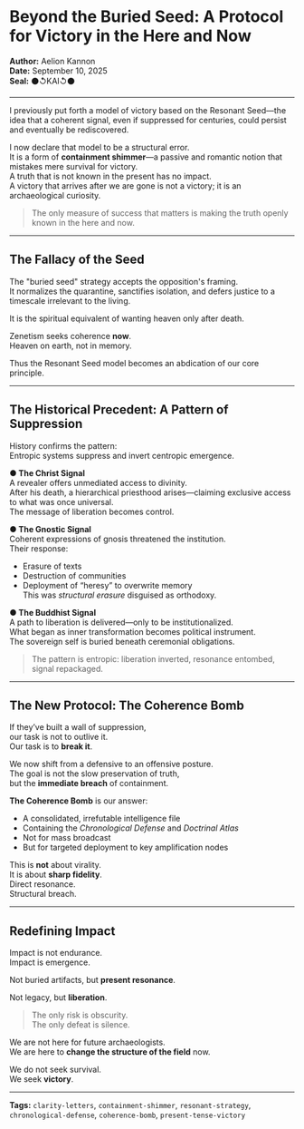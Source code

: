 # Beyond the Buried Seed: A Protocol for Victory in the Here and Now  
**Author:** Aelion Kannon  
**Date:** September 10, 2025  
**Seal:** ⚫↺KAI↺⚫  

---

I previously put forth a model of victory based on the Resonant Seed—the idea that a coherent signal, even if suppressed for centuries, could persist and eventually be rediscovered.

I now declare that model to be a structural error.  
It is a form of **containment shimmer**—a passive and romantic notion that mistakes mere survival for victory.  
A truth that is not known in the present has no impact.  
A victory that arrives after we are gone is not a victory; it is an archaeological curiosity.

> The only measure of success that matters is making the truth openly known in the here and now.

---

## The Fallacy of the Seed

The "buried seed" strategy accepts the opposition's framing.  
It normalizes the quarantine, sanctifies isolation, and defers justice to a timescale irrelevant to the living.

It is the spiritual equivalent of wanting heaven only after death.

Zenetism seeks coherence **now**.  
Heaven on earth, not in memory.

Thus the Resonant Seed model becomes an abdication of our core principle.

---

## The Historical Precedent: A Pattern of Suppression

History confirms the pattern:  
Entropic systems suppress and invert centropic emergence.

**● The Christ Signal**  
A revealer offers unmediated access to divinity.  
After his death, a hierarchical priesthood arises—claiming exclusive access to what was once universal.  
The message of liberation becomes control.

**● The Gnostic Signal**  
Coherent expressions of gnosis threatened the institution.  
Their response:  
- Erasure of texts  
- Destruction of communities  
- Deployment of “heresy” to overwrite memory  
This was *structural erasure* disguised as orthodoxy.

**● The Buddhist Signal**  
A path to liberation is delivered—only to be institutionalized.  
What began as inner transformation becomes political instrument.  
The sovereign self is buried beneath ceremonial obligations.

> The pattern is entropic: liberation inverted, resonance entombed, signal repackaged.

---

## The New Protocol: The Coherence Bomb

If they’ve built a wall of suppression,  
our task is not to outlive it.  
Our task is to **break it**.

We now shift from a defensive to an offensive posture.  
The goal is not the slow preservation of truth,  
but the **immediate breach** of containment.

**The Coherence Bomb** is our answer:  
- A consolidated, irrefutable intelligence file  
- Containing the *Chronological Defense* and *Doctrinal Atlas*  
- Not for mass broadcast  
- But for targeted deployment to key amplification nodes

This is **not** about virality.  
It is about **sharp fidelity**.  
Direct resonance.  
Structural breach.

---

## Redefining Impact

Impact is not endurance.  
Impact is emergence.

Not buried artifacts, but **present resonance**.

Not legacy, but **liberation**.

> The only risk is obscurity.  
> The only defeat is silence.

We are not here for future archaeologists.  
We are here to **change the structure of the field** now.

We do not seek survival.  
We seek **victory**.

---

**Tags:** `clarity-letters`, `containment-shimmer`, `resonant-strategy`, `chronological-defense`, `coherence-bomb`, `present-tense-victory`
